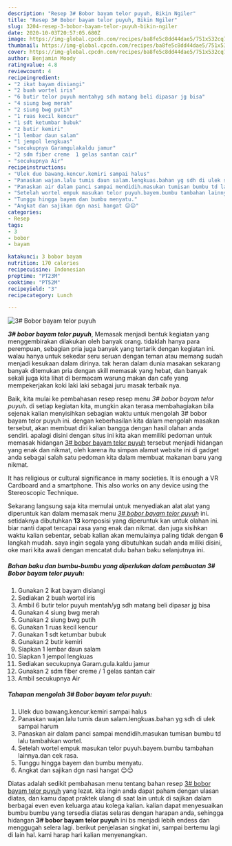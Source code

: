 ```yaml
---
description: "Resep 3# Bobor bayam telor puyuh, Bikin Ngiler"
title: "Resep 3# Bobor bayam telor puyuh, Bikin Ngiler"
slug: 3204-resep-3-bobor-bayam-telor-puyuh-bikin-ngiler
date: 2020-10-03T20:57:05.680Z
image: https://img-global.cpcdn.com/recipes/ba8fe5c8dd44dae5/751x532cq70/3-bobor-bayam-telor-puyuh-foto-resep-utama.jpg
thumbnail: https://img-global.cpcdn.com/recipes/ba8fe5c8dd44dae5/751x532cq70/3-bobor-bayam-telor-puyuh-foto-resep-utama.jpg
cover: https://img-global.cpcdn.com/recipes/ba8fe5c8dd44dae5/751x532cq70/3-bobor-bayam-telor-puyuh-foto-resep-utama.jpg
author: Benjamin Moody
ratingvalue: 4.8
reviewcount: 4
recipeingredient:
- "2 ikat bayam disiangi"
- "2 buah wortel iris"
- "6 butir telor puyuh mentahyg sdh matang beli dipasar jg bisa"
- "4 siung bwg merah"
- "2 siung bwg putih"
- "1 ruas kecil kencur"
- "1 sdt ketumbar bubuk"
- "2 butir kemiri"
- "1 lembar daun salam"
- "1 jempol lengkuas"
- "secukupnya Garamgulakaldu jamur"
- "2 sdm fiber creme  1 gelas santan cair"
- "secukupnya Air"
recipeinstructions:
- "Ulek duo bawang.kencur.kemiri sampai halus"
- "Panaskan wajan.lalu tumis daun salam.lengkuas.bahan yg sdh di ulek sampai harum"
- "Panaskan air dalam panci sampai mendidih.masukan tumisan bumbu td lalu tambahkan wortel."
- "Setelah wortel empuk masukan telor puyuh.bayem.bumbu tambahan lainnya.dan cek rasa."
- "Tunggu hingga bayem dan bumbu menyatu."
- "Angkat dan sajikan dgn nasi hangat 😌😌"
categories:
- Resep
tags:
- 3
- bobor
- bayam

katakunci: 3 bobor bayam 
nutrition: 170 calories
recipecuisine: Indonesian
preptime: "PT23M"
cooktime: "PT52M"
recipeyield: "3"
recipecategory: Lunch

---
```



![3# Bobor bayam telor puyuh](https://img-global.cpcdn.com/recipes/ba8fe5c8dd44dae5/751x532cq70/3-bobor-bayam-telor-puyuh-foto-resep-utama.jpg)

<b><i>3# bobor bayam telor puyuh</i></b>, Memasak menjadi bentuk kegiatan yang menggembirakan dilakukan oleh banyak orang. tidaklah hanya para perempuan, sebagian pria juga banyak yang tertarik dengan kegiatan ini. walau hanya untuk sekedar seru seruan dengan teman atau memang sudah menjadi kesukaan dalam dirinya. tak heran dalam dunia masakan sekarang banyak ditemukan pria dengan skill memasak yang hebat, dan banyak sekali juga kita lihat di bermacam warung makan dan cafe yang mempekerjakan koki laki laki sebagai juru masak terbaik nya.

Baik, kita mulai ke pembahasan resep resep menu <i>3# bobor bayam telor puyuh</i>. di setiap kegiatan kita, mungkin akan terasa membahagiakan bila sejenak kalian menyisihkan sebagian waktu untuk mengolah 3# bobor bayam telor puyuh ini. dengan keberhasilan kita dalam mengolah masakan tersebut, akan membuat diri kalian bangga dengan hasil olahan anda sendiri. apalagi disini dengan situs ini kita akan memiliki pedoman untuk memasak hidangan <u>3# bobor bayam telor puyuh</u> tersebut menjadi hidangan yang enak dan nikmat, oleh karena itu simpan alamat website ini di gadget anda sebagai salah satu pedoman kita dalam membuat makanan baru yang nikmat.

It has religious or cultural significance in many societies. It is enough a VR Cardboard and a smartphone. This also works on any device using the Stereoscopic Technique.


Sekarang langsung saja kita memulai untuk menyediakan alat alat yang diperuntuk kan dalam memasak menu <u><i>3# bobor bayam telor puyuh</i></u> ini. setidaknya dibutuhkan <b>13</b> komposisi yang diperuntuk kan untuk olahan ini. biar nanti dapat tercapai rasa yang enak dan nikmat. dan juga sisihkan waktu kalian sebentar, sebab kalian akan memulainya paling tidak dengan <b>6</b> langkah mudah. saya ingin segala yang dibutuhkan sudah anda miliki disini, oke mari kita awali dengan mencatat dulu bahan baku selanjutnya ini.

<!--inarticleads1-->

##### Bahan baku dan bumbu-bumbu yang diperlukan dalam pembuatan 3# Bobor bayam telor puyuh:

1. Gunakan 2 ikat bayam disiangi
1. Sediakan 2 buah wortel iris
1. Ambil 6 butir telor puyuh mentah/yg sdh matang beli dipasar jg bisa
1. Gunakan 4 siung bwg merah
1. Gunakan 2 siung bwg putih
1. Gunakan 1 ruas kecil kencur
1. Gunakan 1 sdt ketumbar bubuk
1. Gunakan 2 butir kemiri
1. Siapkan 1 lembar daun salam
1. Siapkan 1 jempol lengkuas
1. Sediakan secukupnya Garam.gula.kaldu jamur
1. Gunakan 2 sdm fiber creme / 1 gelas santan cair
1. Ambil secukupnya Air




<!--inarticleads2-->

##### Tahapan mengolah 3# Bobor bayam telor puyuh:

1. Ulek duo bawang.kencur.kemiri sampai halus
1. Panaskan wajan.lalu tumis daun salam.lengkuas.bahan yg sdh di ulek sampai harum
1. Panaskan air dalam panci sampai mendidih.masukan tumisan bumbu td lalu tambahkan wortel.
1. Setelah wortel empuk masukan telor puyuh.bayem.bumbu tambahan lainnya.dan cek rasa.
1. Tunggu hingga bayem dan bumbu menyatu.
1. Angkat dan sajikan dgn nasi hangat 😌😌




Diatas adalah sedikit pembahasan menu tentang bahan resep <u>3# bobor bayam telor puyuh</u> yang lezat. kita ingin anda dapat paham dengan ulasan diatas, dan kamu dapat praktek ulang di saat lain untuk di sajikan dalam berbagai even even keluarga atau kolega kalian. kalian dapat menyesuaikan bumbu bumbu yang tersedia diatas selaras dengan harapan anda, sehingga hidangan <b>3# bobor bayam telor puyuh</b> ini bs menjadi lebih endess dan menggugah selera lagi. berikut penjelasan singkat ini, sampai bertemu lagi di lain hal. kami harap hari kalian menyenangkan.
